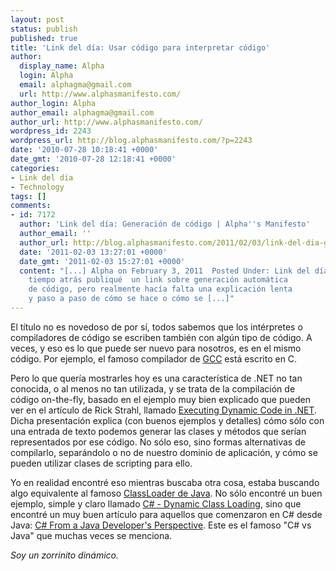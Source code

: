 ```yaml
---
layout: post
status: publish
published: true
title: 'Link del día: Usar código para interpretar código'
author:
  display_name: Alpha
  login: Alpha
  email: alphagma@gmail.com
  url: http://www.alphasmanifesto.com/
author_login: Alpha
author_email: alphagma@gmail.com
author_url: http://www.alphasmanifesto.com/
wordpress_id: 2243
wordpress_url: http://blog.alphasmanifesto.com/?p=2243
date: '2010-07-28 10:18:41 +0000'
date_gmt: '2010-07-28 12:18:41 +0000'
categories:
- Link del día
- Technology
tags: []
comments:
- id: 7172
  author: 'Link del día: Generación de código | Alpha''s Manifesto'
  author_email: ''
  author_url: http://blog.alphasmanifesto.com/2011/02/03/link-del-dia-generacion-de-codigo/
  date: '2011-02-03 13:27:01 +0000'
  date_gmt: '2011-02-03 15:27:01 +0000'
  content: "[...] Alpha on February 3, 2011  Posted Under: Link del día Hace
    tiempo atrás publiqué  un link sobre generación automática
    de código, pero realmente hacía falta una explicación lenta
    y paso a paso de cómo se hace o cómo se [...]"
---
```


El título no es novedoso de por sí, todos sabemos que los intérpretes o compiladores de código se escriben también con algún tipo de código. A veces, y eso es lo que puede ser nuevo para nosotros, es en el mismo código. Por ejemplo, el famoso compilador de [GCC](http://gcc.gnu.org/) está escrito en C.

Pero lo que quería mostrarles hoy es una característica de .NET no tan conocida, o al menos no tan utilizada, y se trata de la compilación de código on-the-fly, basado en el ejemplo muy bien explicado que pueden ver en el artículo de Rick Strahl, llamado [Executing Dynamic Code in .NET](http://www.west-wind.com/presentations/dynamicCode/DynamicCode.htm). Dicha presentación explica (con buenos ejemplos y detalles) cómo sólo con una entrada de texto podemos generar las clases y métodos que serían representados por ese código. No sólo eso, sino formas alternativas de compilarlo, separándolo o no de nuestro dominio de aplicación, y cómo se pueden utilizar clases de scripting para ello.

Yo en realidad encontré eso mientras buscaba otra cosa, estaba buscando algo equivalente al famoso [ClassLoader de Java](http://tutorials.jenkov.com/java-reflection/dynamic-class-loading-reloading.html). No sólo encontré un buen ejemplo, simple y claro llamado [C# - Dynamic Class Loading](http://www.michael-clarke-blog.com/2008/04/05/c-dynamic-class-loading/), sino que encontré un muy buen artículo para aquellos que comenzaron en C# desde Java: [C# From a Java Developer's Perspective](http://www.25hoursaday.com/CsharpVsJava.html). Este es el famoso "C# vs Java" que muchas veces se menciona.

_Soy un zorrinito dinámico._
